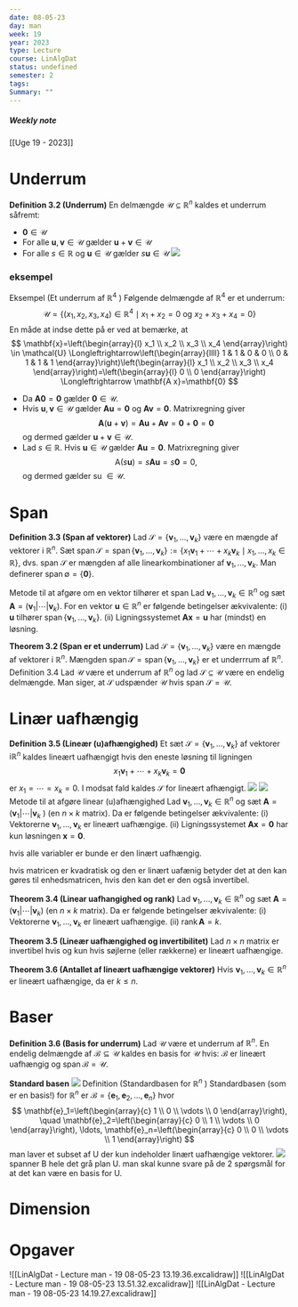 ```yaml
---
date: 08-05-23
day: man
week: 19
year: 2023
type: Lecture
course: LinAlgDat
status: undefined
semester: 2
tags:
Summary: ""
---
```

##### Weekly note
[[Uge 19 - 2023]]
# Underrum
**Definition 3.2 (Underrum)**
En delmængde $\mathcal{U} \subseteq \mathbb{R}^n$ kaldes et underrum såfremt:
- $\mathbf{0} \in \mathcal{U}$
- For alle $\mathbf{u}, \mathbf{v} \in \mathcal{U}$ gælder $\mathbf{u}+\mathbf{v} \in \mathcal{U}$
- For alle $s \in \mathbb{R}$ og $\mathbf{u} \in \mathcal{U}$ gælder $s \mathbf{u} \in \mathcal{U}$
![](https://i.imgur.com/5XmZ0Pg.png)
### eksempel 
Eksempel (Et underrum af $\mathbb{R}^4$ )
Følgende delmængde af $\mathbb{R}^4$ er et underrum:
$$
\mathcal{U}=\left\{\left(x_1, x_2, x_3, x_4\right) \in \mathbb{R}^4 \mid x_1+x_2=0 \text { og } x_2+x_3+x_4=0\right\}
$$
En måde at indse dette på er ved at bemærke, at
$$
\mathbf{x}=\left(\begin{array}{l}
x_1 \\
x_2 \\
x_3 \\
x_4
\end{array}\right) \in \mathcal{U} \Longleftrightarrow\left(\begin{array}{llll}
1 & 1 & 0 & 0 \\
0 & 1 & 1 & 1
\end{array}\right)\left(\begin{array}{l}
x_1 \\
x_2 \\
x_3 \\
x_4
\end{array}\right)=\left(\begin{array}{l}
0 \\
0
\end{array}\right) \Longleftrightarrow \mathbf{A x}=\mathbf{0}
$$
- Da $\mathbf{A} \mathbf{0}=\mathbf{0}$ gælder $\mathbf{0} \in \mathcal{U}$.
- Hvis $\mathbf{u}, \mathbf{v} \in \mathcal{U}$ gælder $\mathbf{A u}=\mathbf{0}$ og $\mathbf{A v}=\mathbf{0}$. Matrixregning giver
$$
\mathbf{A}(\mathbf{u}+\mathbf{v})=\mathbf{A u}+\mathbf{A} \mathbf{v}=\mathbf{0}+\mathbf{0}=\mathbf{0}
$$
og dermed gælder $\mathbf{u}+\mathbf{v} \in \mathcal{U}$.
- Lad $s \in \mathbb{R}$. Hvis $\mathbf{u} \in \mathcal{U}$ gælder $\mathbf{A u}=\mathbf{0}$. Matrixregning giver
$$
\mathrm{A}(s \mathbf{u})=s \mathbf{A u}=s \mathbf{0}=0,
$$
og dermed gælder su $\in \mathcal{U}$.
# Span
**Definition 3.3 (Span af vektorer)**
Lad $\mathcal{S}=\left\{\mathbf{v}_1, \ldots, \mathbf{v}_k\right\}$ være en mængde af vektorer i $\mathbb{R}^n$. Sæt $\operatorname{span} \mathcal{S}=\operatorname{span}\left\{\mathbf{v}_1, \ldots, \mathbf{v}_k\right\}:=\left\{x_1 \mathbf{v}_1+\cdots+x_k \mathbf{v}_k \mid x_1, \ldots, x_k \in \mathbb{R}\right\}$,
dvs. span $\mathcal{S}$ er mængden af alle linearkombinationer af $\mathbf{v}_1, \ldots, \mathbf{v}_k$. Man definerer $\operatorname{span} \emptyset=\{\mathbf{0}\}$.

Metode til at afgøre om en vektor tilhører et span
Lad $\mathbf{v}_1, \ldots, \mathbf{v}_k \in \mathbb{R}^n$ og sæt $\mathbf{A}=\left(\mathbf{v}_1|\cdots| \mathbf{v}_k\right)$. For en vektor $\mathbf{u} \in \mathbb{R}^n$ er følgende betingelser ækvivalente:
(i) $\mathbf{u}$ tilhører $\operatorname{span}\left\{\mathbf{v}_1, \ldots, \mathbf{v}_k\right\}$.
(ii) Ligningssystemet $\mathbf{A x}=\mathbf{u}$ har (mindst) en løsning.

**Theorem 3.2 (Span er et underrum)**
Lad $\mathcal{S}=\left\{\mathbf{v}_1, \ldots, \mathbf{v}_k\right\}$ være en mængde af vektorer i $\mathbb{R}^n$. Mængden $\operatorname{span} \mathcal{S}=\operatorname{span}\left\{\mathbf{v}_1, \ldots, \mathbf{v}_k\right\}$ er et underrrum af $\mathbb{R}^n$.
Definition 3.4
Lad $\mathcal{U}$ være et underrum af $\mathbb{R}^n$ og lad $\mathcal{S} \subseteq \mathcal{U}$ være en endelig delmængde. Man siger, at $\mathcal{S}$ udspænder $\mathcal{U}$ hvis span $\mathcal{S}=\mathcal{U}$.
# Linær uafhængig
**Definition 3.5 (Lineær (u)afhængighed)**
Et sæt $\mathcal{S}=\left\{\mathbf{v}_1, \ldots, \mathbf{v}_k\right\}$ af vektorer $\mathrm{i} \mathbb{R}^n$ kaldes lineært uafhængigt hvis den eneste løsning til ligningen
$$
x_1 \mathbf{v}_1+\cdots+x_k \mathbf{v}_k=\mathbf{0}
$$
er $x_1=\cdots=x_k=0$. I modsat fald kaldes $\mathcal{S}$ for lineært afhængigt.
![](https://i.imgur.com/DovvdvR.png)
![](https://i.imgur.com/vmhPV3b.png)
Metode til at afgøre linear (u)afhængighed
Lad $\mathbf{v}_1, \ldots, \mathbf{v}_k \in \mathbb{R}^n$ og sæt $\mathbf{A}=\left(\mathbf{v}_1|\cdots| \mathbf{v}_k\right.$ ) (en $n \times k$ matrix).
Da er følgende betingelser ækvivalente:
(i) Vektorerne $\mathbf{v}_1, \ldots, \mathbf{v}_k$ er lineært uafhængige.
(ii) Ligningssystemet $\mathbf{A x}=\mathbf{0}$ har kun løsningen $\mathbf{x}=\mathbf{0}$.

hvis alle variabler er bunde er den linært uafhængig.

hvis matricen er kvadratisk og den er linært uafænig betyder det at den kan gøres til enhedsmatricen, hvis den kan det er den også invertibel. 

**Theorem 3.4 (Linear uafhangighed og rank)**
Lad $\mathbf{v}_1, \ldots, \mathbf{v}_k \in \mathbb{R}^n$ og sæt $\mathbf{A}=\left(\mathbf{v}_1|\cdots| \mathbf{v}_k\right)$ (en $n \times k$ matrix). Da er følgende betingelser ækvivalente:
(i) Vektorerne $\mathbf{v}_1, \ldots, \mathbf{v}_k$ er lineært uafhængige.
(ii) $\operatorname{rank} \mathbf{A}=k$.

**Theorem 3.5 (Lineær uafhængighed og invertibilitet)**
Lad $n \times n$ matrix er invertibel hvis og kun hvis søjlerne (eller rækkerne) er lineært uafhængige.

**Theorem 3.6 (Antallet af lineært uafhængige vektorer)**
Hvis $\mathbf{v}_1, \ldots, \mathbf{v}_k \in \mathbb{R}^n$ er lineært uafhængige, da er $k \leqslant n$.
# Baser
**Definition 3.6 (Basis for underrum)**
Lad $\mathcal{U}$ være et underrum af $\mathbb{R}^n$. En endelig delmængde af $\mathcal{B} \subseteq \mathcal{U}$ kaldes en basis for $\mathcal{U}$ hvis:
$\mathcal{B}$ er lineært uafhængig og $\operatorname{span} \mathcal{B}=\mathcal{U}$.

**Standard basen**
![](https://i.imgur.com/UbMxx8M.png)
Definition (Standardbasen for $\mathbb{R}^n$ )
Standardbasen (som er en basis!) for $\mathbb{R}^n$ er $\mathcal{B}=\left\{\mathbf{e}_1, \mathbf{e}_2, \ldots, \mathbf{e}_n\right\}$ hvor
$$
\mathbf{e}_1=\left(\begin{array}{c}
1 \\
0 \\
\vdots \\
0
\end{array}\right), \quad \mathbf{e}_2=\left(\begin{array}{c}
0 \\
1 \\
\vdots \\
0
\end{array}\right), \ldots, \mathbf{e}_n=\left(\begin{array}{c}
0 \\
0 \\
\vdots \\
1
\end{array}\right)
$$
man laver et subset af U der kun indeholder linært uafhængige vektorer. 
![](https://i.imgur.com/aNCvryS.png)
spanner B hele det grå plan U. 
man skal kunne svare på de 2 spørgsmål for at det kan være en basis for U.
# Dimension

# Opgaver 
![[LinAlgDat - Lecture man - 19 08-05-23 13.19.36.excalidraw]]
![[LinAlgDat - Lecture man - 19 08-05-23 13.51.32.excalidraw]]
![[LinAlgDat - Lecture man - 19 08-05-23 14.19.27.excalidraw]]
